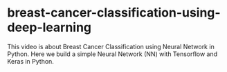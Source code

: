 # breast-cancer-classification-using-deep-learning
This video is about Breast Cancer Classification using Neural Network in Python. Here we build a simple Neural Network (NN) with Tensorflow and Keras in Python.
